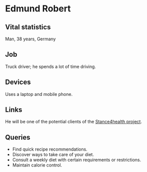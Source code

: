 # Edmund Robert

## Vital statistics

Man, 38 years, Germany

## Job

Truck driver; he spends a lot of time driving.


## Devices

Uses a laptop and mobile phone.

## Links

He will be one of the potential clients of the [Stance4health project](http://www.stance4health.com/).

## Queries

* Find quick recipe recommendations.
* Discover ways to take care of your diet.
* Consult a weekly diet with certain requirements or restrictions.
* Maintain calorie control.


<!-------
Enlaces:
- https://www.forotransporteprofesional.es/conductores-de-camion-un-sector-en-riesgo-de-sobrepeso/
- https://www.fuso.com.pe/blog/habitos_alimenticios_conductores_de_camiones/
-------->
